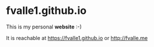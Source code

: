 # fvalle1.github.io
This is my personal **website** :-)

It is reachable at https://fvalle1.github.io or http://fvalle.me
